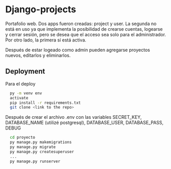 # Django-projects

Portafolio web. Dos apps fueron creadas: project y user. La segunda no está en uso ya que implementa la posibilidad de crearse cuentas, logearse y cerrar sesión,
pero se desea que el acceso sea solo para el administrador. Por otro lado, la primera sí está activa.

Después de estar logeado como admin pueden agregarse proyectos nuevos, editarlos y eliminarlos.

## Deployment

Para el deploy

```bash
  py -m venv env
  activate
  pip install -r requirements.txt
  git clone <link to the repo>
```
Después de crear el archivo .env con las variables SECRET_KEY, DATABASE_NAME (utilizé postgresql), DATABASE_USER, DATABASE_PASS, DEBUG

```bash
  cd proyecto
  py manage.py makemigrations
  py manage.py migrate
  py manage.py createsuperuser
  ...
  py manage.py runserver
```





